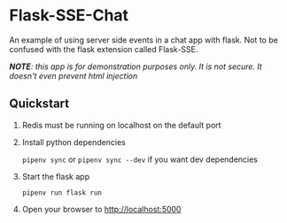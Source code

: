 # Flask-SSE-Chat

An example of using server side events in a chat app with flask.  Not to be confused with the flask extension called Flask-SSE.

_**NOTE**: this app is for demonstration purposes only.  It is not secure.  It doesn't even prevent html injection_


## Quickstart

1.
    Redis must be running on localhost on the default port

2.
    Install python dependencies

    `pipenv sync` or `pipenv sync --dev` if you want dev dependencies

3.
    Start the flask app

    `pipenv run flask run`

4.
    Open your browser to [http://localhost:5000](http://localhost:5000)